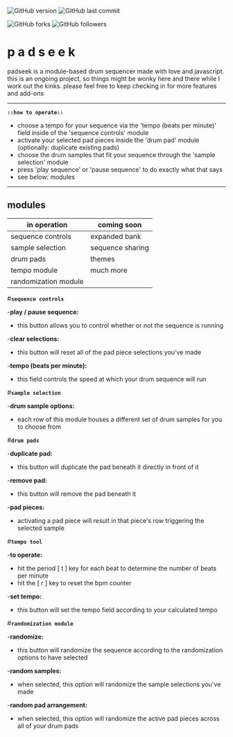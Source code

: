 
![GitHub version](https://img.shields.io/badge/version-alpha-red.svg) ![GitHub last commit](https://img.shields.io/github/last-commit/AaronChapman/padseek.svg)

![GitHub forks](https://img.shields.io/github/forks/AaronChapman/padseek.svg?style=social&label=Fork) ![GitHub followers](https://img.shields.io/github/followers/AaronChapman.svg?style=social&label=Follow)

# p a d s e e k

padseek is a module-based drum sequencer made with love and javascript. this is an ongoing project, so things might be wonky here and there while I work out the kinks. please feel free to keep checking in for more features and add-ons

---

**`::how to operate::`**

- choose a tempo for your sequence via the 'tempo (beats per minute)' field inside of the 'sequence controls' module
- activate your selected pad pieces inside the 'drum pad' module (optionally: duplicate existing pads)
- choose the drum samples that fit your sequence through the 'sample selection' module
- press 'play sequence' or 'pause sequence' to do exactly what that says
- see below: modules

---

## modules

| in operation | coming soon |
| ------------ | ------------ |
| sequence controls | expanded bank |
| sample selection | sequence sharing |
| drum pads | themes |
| tempo module | much more |
| randomization module |

#**`sequence controls`**


-**play / pause sequence:**
- this button allows you to control whether or not the sequence is running

-**clear selections:**
- this button will reset all of the pad piece selections you've made

-**tempo (beats per minute):**
- this field controls the speed at which your drum sequence will run


#**`sample selection`**


-**drum sample options:**
- each row of this module houses a different set of drum samples for you to choose from


#**`drum pads`**


-**duplicate pad:**
- this button will duplicate the pad beneath it directly in front of it

-**remove pad:**
- this button will remove the pad beneath it

-**pad pieces:**
- activating a pad piece will result in that piece's row triggering the selected sample


#**`tempo tool`**


-**to operate:**
- hit the period [ t ] key for each beat to determine the number of beats per minute
- hit the [ r ] key to reset the bpm counter

-**set tempo:**
- this button will set the tempo field according to your calculated tempo


#**`randomization module`**


-**randomize:**
- this button will randomize the sequence according to the randomization options to have selected

-**random samples:**
- when selected, this option will randomize the sample selections you've made

-**random pad arrangement:**
- when selected, this option will randomize the active pad pieces across all of your drum pads
